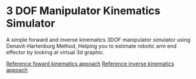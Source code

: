 # 3 DOF Manipulator Kinematics Simulator
A simple forward and inverse kinematics 3DOF manipulator simulator using Denavit-Hartenburg Method,
Helping you to estimate robotic arm end effector by looking at virtual 3d graphic.

[Reference foward kinematics appoach](https://www.slideshare.net/HiteshMohapatra/denavit-hartenberg-algorithm)
[Reference inverse kinematics appoach](http://www.sml.ee.upatras.gr/UploadedFiles/InverseKinematics.pdf)

